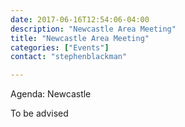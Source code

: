 ```yaml
---
date: 2017-06-16T12:54:06-04:00
description: "Newcastle Area Meeting"
title: "Newcastle Area Meeting"
categories: ["Events"]
contact: "stephenblackman"

---
```


Agenda: Newcastle

To be advised
